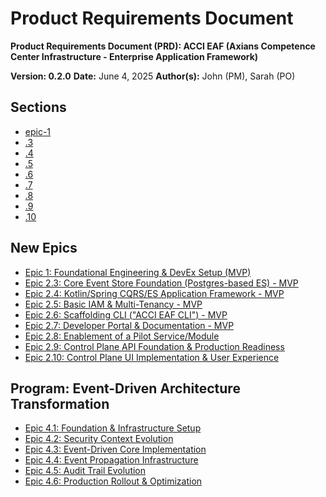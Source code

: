 # Product Requirements Document

**Product Requirements Document (PRD): ACCI EAF (Axians Competence Center Infrastructure -
Enterprise Application Framework)**

**Version: 0.2.0** **Date:** June 4, 2025 **Author(s):** John (PM), Sarah (PO)

## Sections

- [epic-1](./epic-1.md)
- [.3](./epic-2.3.md)
- [.4](./epic-2.4.md)
- [.5](./epic-2.5.md)
- [.6](./epic-2.6.md)
- [.7](./epic-2.7.md)
- [.8](./epic-2.8.md)
- [.9](./epic-2.9.md)
- [.10](./epic-2.10.md)

## New Epics

- [Epic 1: Foundational Engineering & DevEx Setup (MVP)](./epic-1.md)
- [Epic 2.3: Core Event Store Foundation (Postgres-based ES) - MVP](./epic-2.3.md)
- [Epic 2.4: Kotlin/Spring CQRS/ES Application Framework - MVP](./epic-2.4.md)
- [Epic 2.5: Basic IAM & Multi-Tenancy - MVP](./epic-2.5.md)
- [Epic 2.6: Scaffolding CLI ("ACCI EAF CLI") - MVP](./epic-2.6.md)
- [Epic 2.7: Developer Portal & Documentation - MVP](./epic-2.7.md)
- [Epic 2.8: Enablement of a Pilot Service/Module](./epic-2.8.md)
- [Epic 2.9: Control Plane API Foundation & Production Readiness](./epic-2.9.md)
- [Epic 2.10: Control Plane UI Implementation & User Experience](./epic-2.10.md)

## Program: Event-Driven Architecture Transformation

- [Epic 4.1: Foundation & Infrastructure Setup](./epic-4.1.md)
- [Epic 4.2: Security Context Evolution](./epic-4.2.md)
- [Epic 4.3: Event-Driven Core Implementation](./epic-4.3.md)
- [Epic 4.4: Event Propagation Infrastructure](./epic-4.4.md)
- [Epic 4.5: Audit Trail Evolution](./epic-4.5.md)
- [Epic 4.6: Production Rollout & Optimization](./epic-4.6.md)
